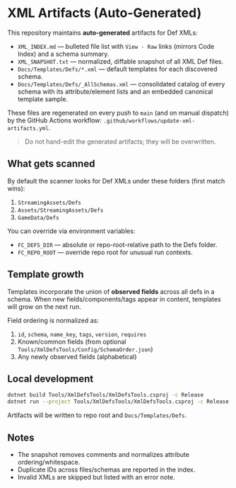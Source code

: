 # XML Artifacts (Auto-Generated)

This repository maintains **auto-generated** artifacts for Def XMLs:

- `XML_INDEX.md` — bulleted file list with `View · Raw` links (mirrors Code Index) and a schema summary.
- `XML_SNAPSHOT.txt` — normalized, diffable snapshot of all XML Def files.
- `Docs/Templates/Defs/*.xml` — default templates for each discovered schema.
- `Docs/Templates/Defs/_AllSchemas.xml` — consolidated catalog of every schema with its attribute/element lists and an embedded canonical template sample.

These files are regenerated on every push to `main` (and on manual dispatch) by
the GitHub Actions workflow: `.github/workflows/update-xml-artifacts.yml`.

> Do not hand-edit the generated artifacts; they will be overwritten.

## What gets scanned

By default the scanner looks for Def XMLs under these folders (first match wins):

1. `StreamingAssets/Defs`
2. `Assets/StreamingAssets/Defs`
3. `GameData/Defs`

You can override via environment variables:

- `FC_DEFS_DIR` — absolute or repo-root-relative path to the Defs folder.
- `FC_REPO_ROOT` — override repo root for unusual run contexts.

## Template growth

Templates incorporate the union of **observed fields** across all defs in a schema.
When new fields/components/tags appear in content, templates will grow on the next run.

Field ordering is normalized as:

1. `id`, `schema`, `name_key`, `tags`, `version`, `requires`
2. Known/common fields (from optional `Tools/XmlDefsTools/Config/SchemaOrder.json`)
3. Any newly observed fields (alphabetical)

## Local development

```bash
dotnet build Tools/XmlDefsTools/XmlDefsTools.csproj -c Release
dotnet run --project Tools/XmlDefsTools/XmlDefsTools.csproj -c Release
```

Artifacts will be written to repo root and `Docs/Templates/Defs`.

## Notes

- The snapshot removes comments and normalizes attribute ordering/whitespace.
- Duplicate IDs across files/schemas are reported in the index.
- Invalid XMLs are skipped but listed with an error note.
